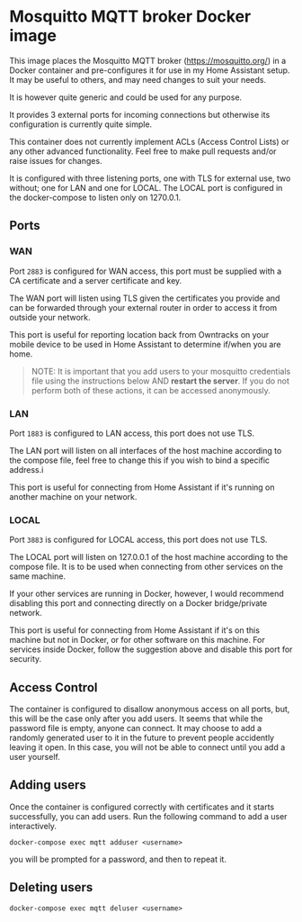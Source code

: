 
# Mosquitto MQTT broker Docker image

This image places the Mosquitto MQTT broker (https://mosquitto.org/) in a Docker container and pre-configures it for use in my Home Assistant setup. It may be useful to others, and may need changes to suit your needs.

It is however quite generic and could be used for any purpose.

It provides 3 external ports for incoming connections but otherwise its configuration is currently quite simple.

This container does not currently implement ACLs (Access Control Lists) or any other advanced functionality. Feel free to make pull requests and/or raise issues for changes.

It is configured with three listening ports, one with TLS for external use, two without; one for LAN and one for LOCAL. The LOCAL port is configured in the docker-compose to listen only on 1270.0.1.

## Ports

### WAN
Port `2883` is configured for WAN access, this port must be supplied with a CA certificate and a server certificate and key.

The WAN port will listen using TLS given the certificates you provide and can be forwarded through your external router in order to access it from outside your network.

This port is useful for reporting location back from Owntracks on your mobile device to be used in Home Assistant to determine if/when you are home.

> NOTE: It is important that you add users to your mosquitto credentials file using the instructions below AND __restart the server__. If you do not perform both of these actions, it can be accessed anonymously.

### LAN
Port `1883` is configured to LAN access, this port does not use TLS.

The LAN port will listen on all interfaces of the host machine according to the compose file, feel free to change this if you wish to bind a specific address.i

This port is useful for connecting from Home Assistant if it's running on another machine on your network.

### LOCAL
Port `3883` is configured for LOCAL access, this port does not use TLS.

The LOCAL port will listen on 127.0.0.1 of the host machine according to the compose file. It is to be used when connecting from other services on the same machine.

If your other services are running in Docker, however, I would recommend disabling this port and connecting directly on a Docker bridge/private network.

This port is useful for connecting from Home Assistant if it's on this machine but not in Docker, or for other software on this machine. For services inside Docker, follow the suggestion above and disable this port for security.

## Access Control
The container is configured to disallow anonymous access on all ports, but, this will be the case only after you add users. It seems that while the password file is empty, anyone can connect. It may choose to add a randomly generated user to it in the future to prevent people accidently leaving it open. In this case, you will not be able to connect until you add a user yourself.

## Adding users
Once the container is configured correctly with certificates and it starts successfully, you can add users. Run the following command to add a user interactively.

```
docker-compose exec mqtt adduser <username> 
```
you will be prompted for a password, and then to repeat it.

## Deleting users

```
docker-compose exec mqtt deluser <username>
```
